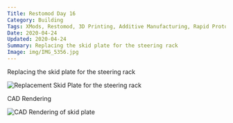 ```yaml
---
Title: Restomod Day 16
Category: Building
Tags: XMods, Restomod, 3D Printing, Additive Manufacturing, Rapid Prototyping
Date: 2020-04-24
Updated: 2020-04-24
Summary: Replacing the skid plate for the steering rack
Image: img/IMG_5356.jpg
---
```


Replacing the skid plate for the steering rack

![Replacement Skid Plate for the steering rack]({attach}/img/IMG_5356.jpg)

CAD Rendering

![CAD Rendering of skid plate]({attach}/img/CAD_Skidplate_2020-04-24.jpg)

